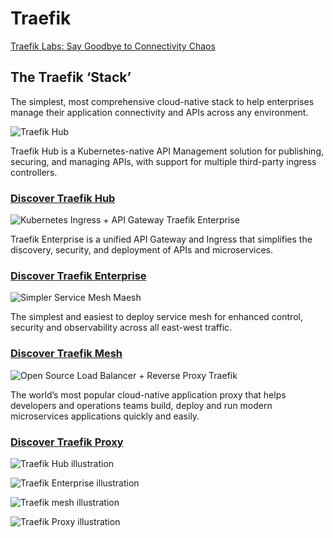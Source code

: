 # Traefik

[Traefik Labs: Say Goodbye to Connectivity Chaos](https://traefik.io/)
## The Traefik ‘Stack’

The simplest, most comprehensive cloud-native stack to help enterprises manage their application connectivity and APIs across any environment.

![Traefik Hub](https://traefik.io/static/16f923097d31aec651d7aa2c7c2869bd/d2177/logos-traefik-hub-horizontal.png)

Traefik Hub is a Kubernetes-native API Management solution for publishing, securing, and managing APIs, with support for multiple third-party ingress controllers.

### [Discover Traefik Hub](https://traefik.io/traefik-hub/)

![Kubernetes Ingress + API Gateway Traefik Enterprise](https://traefik.io/static/422a7dc12ee5cc0f96a686ca156b6af1/89969/logos-traefik-enterprise-horizontal.png)

Traefik Enterprise is a unified API Gateway and Ingress that simplifies the discovery, security, and deployment of APIs and microservices.

### [Discover Traefik Enterprise](https://traefik.io/traefik-enterprise/)

![Simpler Service Mesh Maesh](https://traefik.io/static/52d73c517a9e8c456111d0e9fdd89ba8/89969/logos-traefik-mesh-horizontal.png)

The simplest and easiest to deploy service mesh for enhanced control, security and observability across all east-west traffic.

### [Discover Traefik Mesh](https://traefik.io/traefik-mesh/)

![Open Source Load Balancer + Reverse Proxy Traefik](https://traefik.io/static/265ee8673ca712dc82db149263fa905b/89969/logos-traefik-proxy-horizontal.png)

The world’s most popular cloud-native application proxy that helps developers and operations teams build, deploy and run modern microservices applications quickly and easily.

### [Discover Traefik Proxy](https://traefik.io/traefik/)

![Traefik Hub illustration](https://traefik.io/static/79eea047611a521fcf3562a822f2ffec/f005a/hub.png)

![Traefik Enterprise illustration](https://traefik.io/static/197afe5f90964e6b4b2940d09c291387/f005a/enterprise.png)

![Traefik mesh illustration](https://traefik.io/static/ac591786f242c3ae0edad36873450c84/f005a/mesh.png)

![Traefik Proxy illustration](https://traefik.io/static/c1599491666615b42e64109a531a54c6/f005a/proxy.png)